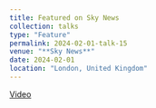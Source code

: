 ```yaml
---
title: Featured on Sky News
collection: talks
type: "Feature"
permalink: 2024-02-01-talk-15
venue: "**Sky News**"
date: 2024-02-01
location: "London, United Kingdom"
---
```


[Video](https://news.sky.com/video/elon-musks-neuralink-company-implants-brain-chip-in-human-for-first-time-13060639)
